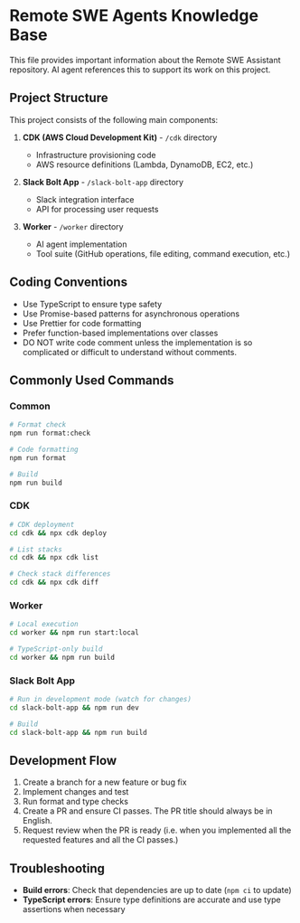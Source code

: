 # Remote SWE Agents Knowledge Base

This file provides important information about the Remote SWE Assistant repository. AI agent references this to support its work on this project.

## Project Structure

This project consists of the following main components:

1. **CDK (AWS Cloud Development Kit)** - `/cdk` directory
   - Infrastructure provisioning code
   - AWS resource definitions (Lambda, DynamoDB, EC2, etc.)

2. **Slack Bolt App** - `/slack-bolt-app` directory
   - Slack integration interface
   - API for processing user requests

3. **Worker** - `/worker` directory
   - AI agent implementation
   - Tool suite (GitHub operations, file editing, command execution, etc.)

## Coding Conventions

- Use TypeScript to ensure type safety
- Use Promise-based patterns for asynchronous operations
- Use Prettier for code formatting
- Prefer function-based implementations over classes
- DO NOT write code comment unless the implementation is so complicated or difficult to understand without comments.

## Commonly Used Commands

### Common

```bash
# Format check
npm run format:check

# Code formatting
npm run format

# Build
npm run build
```

### CDK

```bash
# CDK deployment
cd cdk && npx cdk deploy

# List stacks
cd cdk && npx cdk list

# Check stack differences
cd cdk && npx cdk diff
```

### Worker

```bash
# Local execution
cd worker && npm run start:local

# TypeScript-only build
cd worker && npm run build
```

### Slack Bolt App

```bash
# Run in development mode (watch for changes)
cd slack-bolt-app && npm run dev

# Build
cd slack-bolt-app && npm run build
```

## Development Flow

1. Create a branch for a new feature or bug fix
2. Implement changes and test
3. Run format and type checks
4. Create a PR and ensure CI passes. The PR title should always be in English.
5. Request review when the PR is ready (i.e. when you implemented all the requested features and all the CI passes.)

## Troubleshooting

- **Build errors**: Check that dependencies are up to date (`npm ci` to update)
- **TypeScript errors**: Ensure type definitions are accurate and use type assertions when necessary
